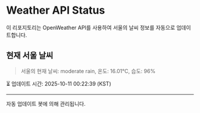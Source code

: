 
# Weather API Status

이 리포지토리는 OpenWeather API를 사용하여 서울의 날씨 정보를 자동으로 업데이트합니다.

## 현재 서울 날씨
> 서울의 현재 날씨: moderate rain, 온도: 16.01°C, 습도: 96%

⏳ 업데이트 시간: 2025-10-11 00:22:39 (KST)

---
자동 업데이트 봇에 의해 관리됩니다.

